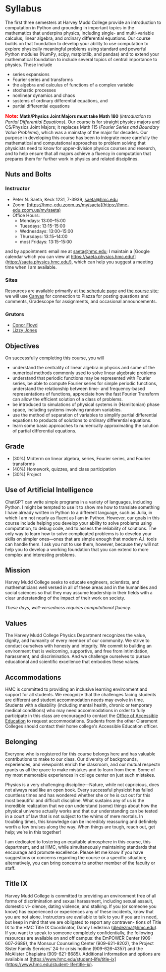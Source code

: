 # Syllabus

The first three semesters at Harvey Mudd College provide an introduction to computation in Python and grounding in important topics in the mathematics that underpins physics, including single- and multi-variable calculus, linear algebra, and ordinary differential equations. Our course builds on that foundation to develop your ability to use computation to explore physically meaningful problems using standard and powerful Python modules (NumPy, scipy, matplotlib, and pandas) and to extend your mathematical foundation to include several topics of central importance to physics. These include

- series expansions
- Fourier series and transforms
- the algebra and calculus of functions of a complex variable
- stochastic processes
- nonlinear dynamics and chaos
- systems of ordinary differential equations, and
- partial differential equations

<span style="color: red; font-weight: bold; font-size: 16px;">Note: </span> **Math/Physics Joint Majors must take Math 180** (*Introduction to Partial Differential Equations*).
Our course is for straight physics majors and CS/Physics Joint Majors; it replaces Math 115 (*Fourier Series and Boundary Value Problems*), which was a mainstay of the major for decades. Our purpose in developing this course has been to integrate more carefully the mathematical and computational approaches to problem solving that physicists need to know for upper-division physics courses and research, and to help ensure that all majors achieve a fluency in computation that prepares them for further work in physics and related disciplines.

## Nuts and Bolts

### Instructor

- Peter N. Saeta, Keck 1231, 7-3939, saeta@hmc.edu
- Zoom: [https://hmc-edu.zoom.us/my/saeta](https://hmc-edu.zoom.us/my/saeta)
- Office Hours: 
    + Mondays: 13:00–15:00
    + Tuesdays: 13:15–15:00
    + Wednesdays: 13:00–15:00
    + Thursdays: 13:15–14:00
    + most Fridays: 13:15–15:00

and by appointment: email me at saeta@hmc.edu; I maintain a [Google calendar which you can view at https://saeta.physics.hmc.edu/](https://saeta.physics.hmc.edu/), which can help you suggest a meeting time when I am available.

### Sites

Resources are available primarily at [the schedule page](https://physics.hmc.edu/c/p064/) and [the course site](https://saeta.physics.hmc.edu/p064/); we will use [Canvas](https://harveymuddcollege.instructure.com/courses/2132/) for connection to Piazza for posting questions and comments, Gradescope for assignments, and occasional announcements.

### Grutors

- [Conor Floyd](mailto:cfloyd@g.hmc.edu)
- [Lizzy Jones](mailto:lijones@g.hmc.edu)

## Objectives

On successfully completing this course, you will

- understand the centrality of linear algebra in physics and some of the numerical methods commonly used to solve linear algebraic problems
- understand that periodic functions may be represented with Fourier series, be able to compute Fourier series for simple periodic functions, understand the relationship between time- and frequency-based representations of functions, appreciate how the fast Fourier Transform can allow the efficient solution of a class of problems.
- be introduced to simulations of physical systems in (Hamiltonian) phase space, including systems involving random variables.
- use the method of separation of variables to simplify partial differential equations to products of solutions to ordinary differential equations.
- learn some basic approaches to numerically approximating the solution of partial differential equations.

## Grade

- (30%) Midterm on linear algebra, series, Fourier series, and Fourier transforms
- (40%) Homework, quizzes, and class participation
- (30%) Project

## Use of Artificial Intelligence

ChatGPT can write simple programs in a variety of languages, including Python. I might be tempted to use it to show me how to translate something I have already written in Python to a different language, such as Julia, in which I am not nearly as fluent as I am in Python. However, our goals in this course include helping you develop your ability to solve problems using computation, to debug code, and to assess the reliability of solutions. The only way to learn how to solve complicated problems is to develop your skills on simpler ones—ones that are simple enough that modern A.I. tools can handle them. I ask you not to use them, however, because they will not help you to develop a working foundation that you can extend to more complex and interesting problems.

## Mission

Harvey Mudd College seeks to educate engineers, scientists, and mathematicians well versed in all of these areas and in the humanities and social sciences so that they may assume leadership in their fields with a clear understanding of the impact of their work on society. 

*These days, well-versedness requires computational fluency.*

## Values

The Harvey Mudd College Physics Department recognizes the value, dignity, and
humanity of every member of our community. We strive to conduct ourselves with
honesty and integrity. We commit to building an environment that is welcoming,
supportive, and free from intimidation, harassment, and discrimination. And we
challenge ourselves to pursue educational and scientific excellence that
embodies these values. 

## Accommodations

HMC is committed to providing an inclusive learning environment and support for all students. We recognize that the challenges facing students are different and student accommodation needs may evolve in time. Students with a disability (including mental health, chronic or temporary medical conditions) who may need accommodations in order to fully participate in this class are encouraged to contact the [Office of Accessible Education](https://www.hmc.edu/student-success/accessible-education/) to request accommodations. Students from the other Claremont Colleges should contact their home college's Accessible Education officer.

## Belonging

Everyone who is registered for this course belongs here and has valuable contributions to make to our class. Our diversity of backgrounds, experiences, and viewpoints enrich the classroom, and our mutual respectn grants us all the grace to make mistakes and to learn from them. Some of my most memorable experiences in college center on just such mistakes.

Physics is a very challenging discipline—Nature, while not capricious, does not always read like an open book. Every successful physicist has failed countless times and has wondered whether she or he is cut out for this most beautiful and difficult discipline. What sustains any of us is the incredible realization that we *can* understand (some) things about how the physical universe actually works and that our understanding can be tested in a court of law that is not subject to the whims of mere mortals. In troubling times, this knowledge can be incredibly reassuring and definitely worth a few bruises along the way. When things are tough, reach out, get help; we're in this together!

I am dedicated to fostering an equitable atmosphere in this course, this department, and at HMC, while simultaneously maintaining standards that encourage and promote excellence. Please let me know if you have suggestions or concerns regarding the course or a specific situation; alternatively, you can bring concerns to another member of the faculty or staff. 

## Title IX

Harvey Mudd College is committed to providing an environment free
of all forms of discrimination and sexual harassment, including sexual assault, domestic vi-
olence, dating violence, and stalking. If you (or someone you know) has experienced or
experiences any of these incidents, know that you are not alone. Instructors are available to
talk to you if you are in need, but keep in mind that we are obligated to report any contraven-
tions of Title IX to the HMC Title IX Coordinator, Danny Ledezma (dledezma@hmc.edu). If
you want to speak to someone completely confidentially, the following resources are available
on and off campus: the EmPOWER Center (909-607-2689), the Monsour Counseling Center
(909-621-8202), the Project Sister Family Services’ 24-hr crisis hotline (909-626-4357) and
the McAlister Chaplains (909-621-8685). Additional information and options are available
at [https://www.hmc.edu/student-life/title-ix](https://www.hmc.edu/student-life/title-ix).